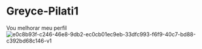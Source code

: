 # Greyce-Pilati1
Vou melhorar meu perfil
![e0c8b93f-c246-46e8-9db2-ec0cb01ec9eb-33dfc993-f6f9-40c7-bd88-c392bd68c146-v1](https://user-images.githubusercontent.com/104867962/167725551-ea16008a-86de-4048-ac60-a5d868b43c7c.png)
